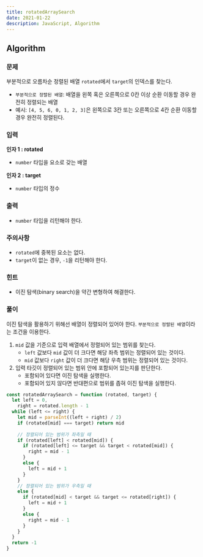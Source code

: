 ```yaml
---
title: rotatedArraySearch
date: 2021-01-22
description: JavaScript, Algorithm
---
```


## Algorithm

### 문제

부분적으로 오름차순 정렬된 배열 `rotated`에서 `target`의 인덱스를 찾는다.

- `부분적으로 정렬된 배열`: 배열을 왼쪽 혹은 오른쪽으로 0칸 이상 순환 이동할 경우 완전히 정렬되는 배열
- 예시: `[4, 5, 6, 0, 1, 2, 3]`은 왼쪽으로 3칸 또는 오른쪽으로 4칸 순환 이동할 경우 완전히 정렬된다.

### 입력

**인자 1 : rotated**

- `number` 타입을 요소로 갖는 배열

**인자 2 : target**

- `number` 타입의 정수

### 출력

- `number` 타입을 리턴해야 한다.

### 주의사항

- `rotated`에 중복된 요소는 없다.
- `target`이 없는 경우, `-1`을 리턴해야 한다.

### 힌트

- 이진 탐색(binary search)을 약간 변형하여 해결한다.

### 풀이

이진 탐색을 활용하기 위해선 배열이 정렬되어 있어야 한다. `부분적으로 정렬된 배열`이라는 조건을 이용한다.

1. `mid` 값을 기준으로 입력 배열에서 정렬되어 있는 범위를 찾는다.
   - `left` 값보다 `mid` 값이 더 크다면 해당 좌측 범위는 정렬되어 있는 것이다.
   - `mid` 값보다 `right` 값이 더 크다면 해당 우측 범위는 정렬되어 있는 것이다.
2. 입력 타깃이 정렬되어 있는 범위 안에 포함되어 있는지를 판단한다.
   - 포함되어 있다면 이진 탐색을 실행한다.
   - 포함되어 있지 않다면 반대편으로 범위를 좁혀 이진 탐색을 실행한다.

```javascript
const rotatedArraySearch = function (rotated, target) {
  let left = 0,
    right = rotated.length - 1
  while (left <= right) {
    let mid = parseInt((left + right) / 2)
    if (rotated[mid] === target) return mid
    
    // 정렬되어 있는 범위가 좌측일 때
    if (rotated[left] < rotated[mid]) {
      if (rotated[left] <= target && target < rotated[mid]) {
        right = mid - 1    
      }
      else {
        left = mid + 1
      }
    }
    // 정렬되어 있는 범위가 우측일 때
    else {
      if (rotated[mid] < target && target <= rotated[right]) {
        left = mid + 1
      }
      else {
        right = mid - 1
      }
    }
  }
  return -1
}
```
